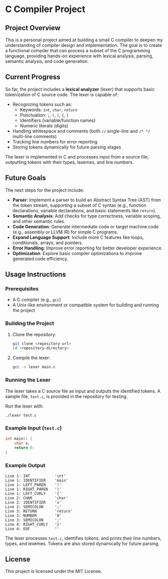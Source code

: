 # C Compiler Project

## Project Overview
This is a personal project aimed at building a small C compiler to deepen my understanding of compiler design and implementation. The goal is to create a functional compiler that can process a subset of the C programming language, providing hands-on experience with lexical analysis, parsing, semantic analysis, and code generation.

## Current Progress
So far, the project includes a **lexical analyzer** (lexer) that supports basic tokenization of C source code. The lexer is capable of:

- Recognizing tokens such as:
  - Keywords: `int`, `char`, `return`
  - Punctuation: `;`, `(`, `)`, `{`, `}`
  - Identifiers (variable/function names)
  - Numeric literals (digits)
- Handling whitespace and comments (both `//` single-line and `/* */` multi-line comments)
- Tracking line numbers for error reporting
- Storing tokens dynamically for future parsing stages

The lexer is implemented in C and processes input from a source file, outputting tokens with their types, lexemes, and line numbers.

## Future Goals
The next steps for the project include:

- **Parser**: Implement a parser to build an Abstract Syntax Tree (AST) from the token stream, supporting a subset of C syntax (e.g., function declarations, variable declarations, and basic statements like `return`).
- **Semantic Analysis**: Add checks for type correctness, variable scoping, and other semantic rules.
- **Code Generation**: Generate intermediate code or target machine code (e.g., assembly or LLVM IR) for simple C programs.
- **Expand Language Support**: Include more C features like loops, conditionals, arrays, and pointers.
- **Error Handling**: Improve error reporting for better developer experience.
- **Optimization**: Explore basic compiler optimizations to improve generated code efficiency.

## Usage Instructions
### Prerequisites
- A C compiler (e.g., `gcc`)
- A Unix-like environment or compatible system for building and running the project

### Building the Project
1. Clone the repository:
   ```bash
   git clone <repository-url>
   cd <repository-directory>
   ```
2. Compile the lexer:
   ```bash
   gcc -o lexer main.c
   ```

### Running the Lexer
The lexer takes a C source file as input and outputs the identified tokens. A sample file, `test.c`, is provided in the repository for testing.

Run the lexer with:
```bash
./lexer test.c
```

### Example Input (`test.c`)
```c
int main() {
    char x;
    return 0;
}
```

### Example Output
```
Line 1: INT           'int'
Line 1: IDENTIFIER    'main'
Line 1: LEFT_PAREN    '('
Line 1: RIGHT_PAREN   ')'
Line 1: LEFT_CURLY    '{'
Line 2: CHAR          'char'
Line 2: IDENTIFIER    'x'
Line 2: SEMICOLON     ';'
Line 3: RETURN        'return'
Line 3: NUMBER        '0'
Line 3: SEMICOLON     ';'
Line 4: RIGHT_CURLY   '}'
Line 4: EOF           ''
```

The lexer processes `test.c`, identifies tokens, and prints their line numbers, types, and lexemes. Tokens are also stored dynamically for future parsing.

## License
This project is licensed under the MIT License.



